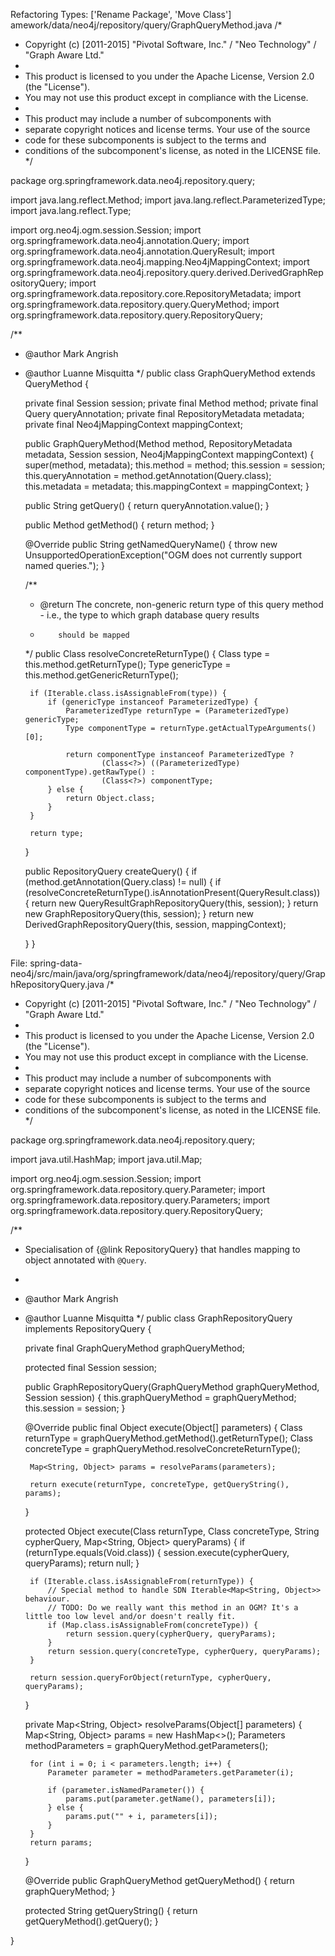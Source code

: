 Refactoring Types: ['Rename Package', 'Move Class']
amework/data/neo4j/repository/query/GraphQueryMethod.java
/*
 * Copyright (c)  [2011-2015] "Pivotal Software, Inc." / "Neo Technology" / "Graph Aware Ltd."
 *
 * This product is licensed to you under the Apache License, Version 2.0 (the "License").
 * You may not use this product except in compliance with the License.
 *
 * This product may include a number of subcomponents with
 * separate copyright notices and license terms. Your use of the source
 * code for these subcomponents is subject to the terms and
 * conditions of the subcomponent's license, as noted in the LICENSE file.
 */

package org.springframework.data.neo4j.repository.query;

import java.lang.reflect.Method;
import java.lang.reflect.ParameterizedType;
import java.lang.reflect.Type;

import org.neo4j.ogm.session.Session;
import org.springframework.data.neo4j.annotation.Query;
import org.springframework.data.neo4j.annotation.QueryResult;
import org.springframework.data.neo4j.mapping.Neo4jMappingContext;
import org.springframework.data.neo4j.repository.query.derived.DerivedGraphRepositoryQuery;
import org.springframework.data.repository.core.RepositoryMetadata;
import org.springframework.data.repository.query.QueryMethod;
import org.springframework.data.repository.query.RepositoryQuery;

/**
 * @author Mark Angrish
 * @author Luanne Misquitta
 */
public class GraphQueryMethod extends QueryMethod {

    private final Session session;
    private final Method method;
    private final Query queryAnnotation;
    private final RepositoryMetadata metadata;
    private final Neo4jMappingContext mappingContext;

    public GraphQueryMethod(Method method, RepositoryMetadata metadata, Session session, Neo4jMappingContext mappingContext) {
        super(method, metadata);
        this.method = method;
        this.session = session;
        this.queryAnnotation = method.getAnnotation(Query.class);
        this.metadata = metadata;
        this.mappingContext = mappingContext;
    }

    public String getQuery() {
        return queryAnnotation.value();
    }

    public Method getMethod() {
        return method;
    }

    @Override
    public String getNamedQueryName() {
        throw new UnsupportedOperationException("OGM does not currently support named queries.");
    }

    /**
     * @return The concrete, non-generic return type of this query method - i.e., the type to which graph database query results
     *         should be mapped
     */
    public Class<?> resolveConcreteReturnType() {
        Class<?> type = this.method.getReturnType();
        Type genericType = this.method.getGenericReturnType();

        if (Iterable.class.isAssignableFrom(type)) {
            if (genericType instanceof ParameterizedType) {
                ParameterizedType returnType = (ParameterizedType) genericType;
                Type componentType = returnType.getActualTypeArguments()[0];

                return componentType instanceof ParameterizedType ?
                        (Class<?>) ((ParameterizedType) componentType).getRawType() :
                        (Class<?>) componentType;
            } else {
                return Object.class;
            }
        }

        return type;
    }

    public RepositoryQuery createQuery() {
        if (method.getAnnotation(Query.class) != null) {
            if (resolveConcreteReturnType().isAnnotationPresent(QueryResult.class)) {
                return new QueryResultGraphRepositoryQuery(this, session);
            }
            return new GraphRepositoryQuery(this, session);
        }
        return new DerivedGraphRepositoryQuery(this, session, mappingContext);

    }
}


File: spring-data-neo4j/src/main/java/org/springframework/data/neo4j/repository/query/GraphRepositoryQuery.java
/*
 * Copyright (c)  [2011-2015] "Pivotal Software, Inc." / "Neo Technology" / "Graph Aware Ltd."
 *
 * This product is licensed to you under the Apache License, Version 2.0 (the "License").
 * You may not use this product except in compliance with the License.
 *
 * This product may include a number of subcomponents with
 * separate copyright notices and license terms. Your use of the source
 * code for these subcomponents is subject to the terms and
 * conditions of the subcomponent's license, as noted in the LICENSE file.
 */

package org.springframework.data.neo4j.repository.query;

import java.util.HashMap;
import java.util.Map;

import org.neo4j.ogm.session.Session;
import org.springframework.data.repository.query.Parameter;
import org.springframework.data.repository.query.Parameters;
import org.springframework.data.repository.query.RepositoryQuery;


/**
 * Specialisation of {@link RepositoryQuery} that handles mapping to object annotated with <code>&#064;Query</code>.
 *
 * @author Mark Angrish
 * @author Luanne Misquitta
 */
public class GraphRepositoryQuery implements RepositoryQuery {

    private final GraphQueryMethod graphQueryMethod;

    protected final Session session;

    public GraphRepositoryQuery(GraphQueryMethod graphQueryMethod, Session session) {
        this.graphQueryMethod = graphQueryMethod;
        this.session = session;
    }

    @Override
    public final Object execute(Object[] parameters) {
        Class<?> returnType = graphQueryMethod.getMethod().getReturnType();
        Class<?> concreteType = graphQueryMethod.resolveConcreteReturnType();

        Map<String, Object> params = resolveParams(parameters);

        return execute(returnType, concreteType, getQueryString(), params);
    }

    protected Object execute(Class<?> returnType, Class<?> concreteType, String cypherQuery, Map<String, Object> queryParams) {
        if (returnType.equals(Void.class)) {
            session.execute(cypherQuery, queryParams);
            return null;
        }

        if (Iterable.class.isAssignableFrom(returnType)) {
            // Special method to handle SDN Iterable<Map<String, Object>> behaviour.
            // TODO: Do we really want this method in an OGM? It's a little too low level and/or doesn't really fit.
            if (Map.class.isAssignableFrom(concreteType)) {
                return session.query(cypherQuery, queryParams);
            }
            return session.query(concreteType, cypherQuery, queryParams);
        }

        return session.queryForObject(returnType, cypherQuery, queryParams);
    }

    private Map<String, Object> resolveParams(Object[] parameters) {
        Map<String, Object> params = new HashMap<>();
        Parameters<?, ?> methodParameters = graphQueryMethod.getParameters();

        for (int i = 0; i < parameters.length; i++) {
            Parameter parameter = methodParameters.getParameter(i);

            if (parameter.isNamedParameter()) {
                params.put(parameter.getName(), parameters[i]);
            } else {
                params.put("" + i, parameters[i]);
            }
        }
        return params;
    }

    @Override
    public GraphQueryMethod getQueryMethod() {
        return graphQueryMethod;
    }

    protected String getQueryString() {
        return getQueryMethod().getQuery();
    }

}